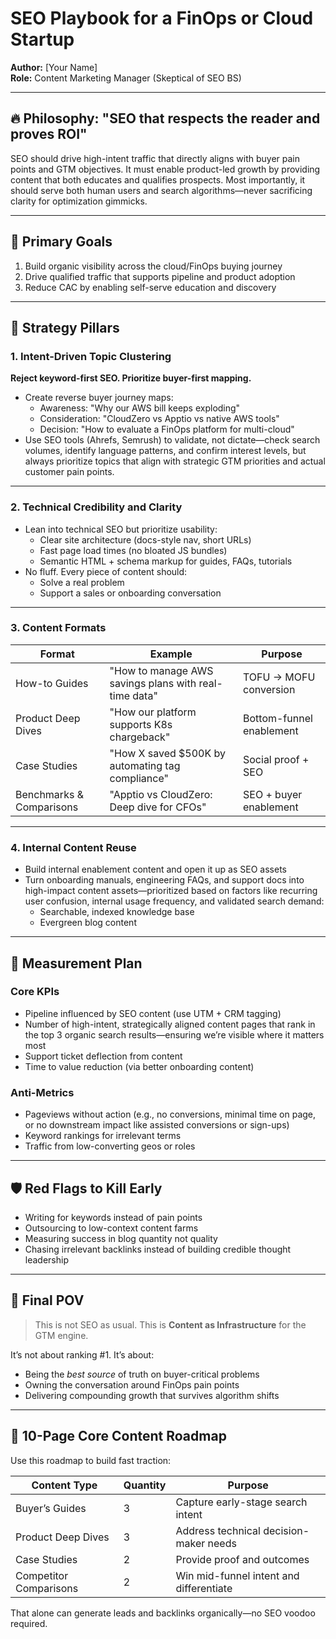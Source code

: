 # SEO Playbook for a FinOps or Cloud Startup

**Author:** [Your Name]  
**Role:** Content Marketing Manager (Skeptical of SEO BS)

---

## 🔥 Philosophy: "SEO that respects the reader and proves ROI"

SEO should drive high-intent traffic that directly aligns with buyer pain points and GTM objectives. It must enable product-led growth by providing content that both educates and qualifies prospects. Most importantly, it should serve both human users and search algorithms—never sacrificing clarity for optimization gimmicks.

---

## 🎯 Primary Goals

1. Build organic visibility across the cloud/FinOps buying journey  
2. Drive qualified traffic that supports pipeline and product adoption  
3. Reduce CAC by enabling self-serve education and discovery

---

## 🧭 Strategy Pillars

### 1. Intent-Driven Topic Clustering

**Reject keyword-first SEO. Prioritize buyer-first mapping.**

- Create reverse buyer journey maps:
  - Awareness: "Why our AWS bill keeps exploding"
  - Consideration: "CloudZero vs Apptio vs native AWS tools"
  - Decision: "How to evaluate a FinOps platform for multi-cloud"
- Use SEO tools (Ahrefs, Semrush) to validate, not dictate—check search volumes, identify language patterns, and confirm interest levels, but always prioritize topics that align with strategic GTM priorities and actual customer pain points.

---

### 2. Technical Credibility and Clarity

- Lean into technical SEO but prioritize usability:
  - Clear site architecture (docs-style nav, short URLs)
  - Fast page load times (no bloated JS bundles)
  - Semantic HTML + schema markup for guides, FAQs, tutorials
- No fluff. Every piece of content should:
  - Solve a real problem
  - Support a sales or onboarding conversation

---

### 3. Content Formats

| Format                   | Example                                               | Purpose                  |
|--------------------------|-------------------------------------------------------|---------------------------|
| How-to Guides            | "How to manage AWS savings plans with real-time data" | TOFU -> MOFU conversion  |
| Product Deep Dives       | "How our platform supports K8s chargeback"            | Bottom-funnel enablement |
| Case Studies             | "How X saved $500K by automating tag compliance"      | Social proof + SEO       |
| Benchmarks & Comparisons | "Apptio vs CloudZero: Deep dive for CFOs"             | SEO + buyer enablement   |

---

### 4. Internal Content Reuse

- Build internal enablement content and open it up as SEO assets
- Turn onboarding manuals, engineering FAQs, and support docs into high-impact content assets—prioritized based on factors like recurring user confusion, internal usage frequency, and validated search demand:
  - Searchable, indexed knowledge base  
  - Evergreen blog content

---

## 📏 Measurement Plan

### Core KPIs

- Pipeline influenced by SEO content (use UTM + CRM tagging)  
- Number of high-intent, strategically aligned content pages that rank in the top 3 organic search results—ensuring we’re visible where it matters most  
- Support ticket deflection from content  
- Time to value reduction (via better onboarding content)

### Anti-Metrics

- Pageviews without action (e.g., no conversions, minimal time on page, or no downstream impact like assisted conversions or sign-ups)  
- Keyword rankings for irrelevant terms  
- Traffic from low-converting geos or roles

---

## 🛡️ Red Flags to Kill Early

- Writing for keywords instead of pain points  
- Outsourcing to low-context content farms  
- Measuring success in blog quantity not quality  
- Chasing irrelevant backlinks instead of building credible thought leadership

---

## 🧠 Final POV

> This is not SEO as usual. This is **Content as Infrastructure** for the GTM engine.

It’s not about ranking #1. It’s about:

- Being the *best source* of truth on buyer-critical problems  
- Owning the conversation around FinOps pain points  
- Delivering compounding growth that survives algorithm shifts

---

## 🚀 10-Page Core Content Roadmap

Use this roadmap to build fast traction:

| Content Type           | Quantity | Purpose                                |
|------------------------|----------|----------------------------------------|
| Buyer’s Guides         | 3        | Capture early-stage search intent      |
| Product Deep Dives     | 3        | Address technical decision-maker needs |
| Case Studies           | 2        | Provide proof and outcomes             |
| Competitor Comparisons | 2        | Win mid-funnel intent and differentiate |

That alone can generate leads and backlinks organically—no SEO voodoo required.
